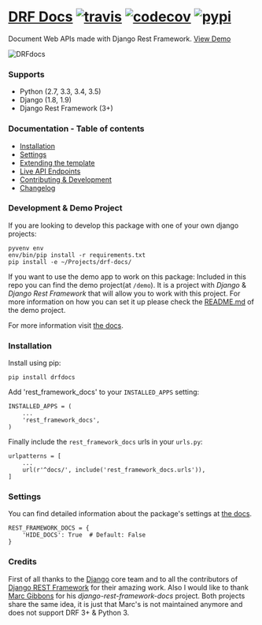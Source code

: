 # [DRF Docs](http://www.drfdocs.com/) [![travis][travis-image]][travis-url] [![codecov][codecov-image]][codecov-url] [![pypi][pypi-image]][pypi-url]

Document Web APIs made with Django Rest Framework. [View Demo](http://demo.drfdocs.com/)

![DRFdocs](https://cloud.githubusercontent.com/assets/6333409/12533070/99e4818a-c21c-11e5-80a3-07ff4f0c7841.png)

### Supports

  - Python (2.7, 3.3, 3.4, 3.5)
  - Django (1.8, 1.9)
  - Django Rest Framework (3+)


### Documentation - Table of contents

  - [Installation](http://drfdocs.com/docs/installation/)
  - [Settings](http://drfdocs.com/docs/settings/)
  - [Extending the template](http://drfdocs.com/docs/templates/)
  - [Live API Endpoints](http://drfdocs.com/docs/live-api/)
  - [Contributing & Development](http://drfdocs.com/docs/contributing/)
  - [Changelog](http://drfdocs.com/docs/changelog/)


### Development & Demo Project
If you are looking to develop this package with one of your own django projects:

    pyvenv env
    env/bin/pip install -r requirements.txt
    pip install -e ~/Projects/drf-docs/

If you want to use the demo app to work on this package:
Included in this repo you can find the demo project(at `/demo`). It is a project with *Django* & *Django Rest Framework* that will allow you to work with this project. For more information on how you can set it up please check the [README.md](demo/README.md) of the demo project.

For more information visit [the docs](http://drfdocs.com/docs/contributing/).

### Installation

Install using pip:

    pip install drfdocs

Add 'rest_framework_docs' to your `INSTALLED_APPS` setting:

    INSTALLED_APPS = (
        ...
        'rest_framework_docs',
    )

Finally include the `rest_framework_docs` urls in your `urls.py`:

    urlpatterns = [
        ...
        url(r'^docs/', include('rest_framework_docs.urls')),
    ]


### Settings
You can find detailed information about the package's settings at [the docs](http://drfdocs.com/docs/settings/).

    REST_FRAMEWORK_DOCS = {
        'HIDE_DOCS': True  # Default: False
    }


### Credits

First of all thanks to the [Django](http://www.djangoproject.com/) core team and to all the contributors of [Django REST Framework](http://www.django-rest-framework.org/) for their amazing work. Also I would like to thank [Marc Gibbons](https://github.com/marcgibbons) for his *django-rest-framework-docs* project. Both projects share the same idea, it is just that Marc's is not maintained anymore and does not support DRF 3+ & Python 3.

[travis-image]: https://travis-ci.org/ekonstantinidis/django-rest-framework-docs.svg?branch=master
[travis-url]: https://travis-ci.org/ekonstantinidis/django-rest-framework-docs

[pypi-image]: https://badge.fury.io/py/drfdocs.svg
[pypi-url]: https://pypi.python.org/pypi/drfdocs/

[codecov-image]: https://codecov.io/github/ekonstantinidis/django-rest-framework-docs/coverage.svg?branch=master
[codecov-url]:https://codecov.io/github/ekonstantinidis/django-rest-framework-docs?branch=master
